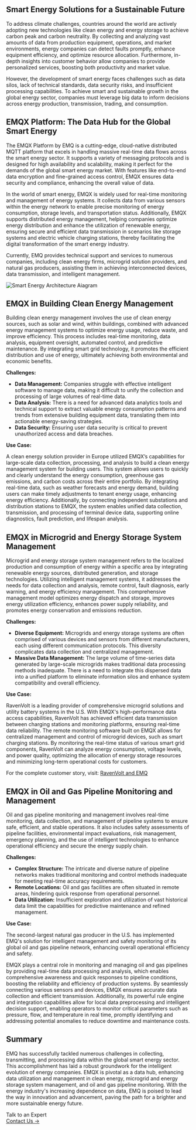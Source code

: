## Smart Energy Solutions for a Sustainable Future

To address climate challenges, countries around the world are actively adopting new technologies like clean energy and energy storage to achieve carbon peak and carbon neutrality. By collecting and analyzing vast amounts of data from production equipment, operations, and market environments, energy companies can detect faults promptly, enhance equipment efficiency, and optimize resource allocation. Furthermore, in-depth insights into customer behavior allow companies to provide personalized services, boosting both productivity and market value.

However, the development of smart energy faces challenges such as data silos, lack of technical standards, data security risks, and insufficient processing capabilities. To achieve smart and sustainable growth in the global energy sector, companies must leverage big data to inform decisions across energy production, transmission, trading, and consumption.

## EMQX Platform: The Data Hub for the Global Smart Energy

The EMQX Platform by EMQ is a cutting-edge, cloud-native distributed MQTT platform that excels in handling massive real-time data flows across the smart energy sector. It supports a variety of messaging protocols and is designed for high availability and scalability, making it perfect for the demands of the global smart energy market. With features like end-to-end data encryption and fine-grained access control, EMQX ensures data security and compliance, enhancing the overall value of data. 

In the world of smart energy, EMQX is widely used for real-time monitoring and management of energy systems. It collects data from various sensors within the energy network to enable precise monitoring of energy consumption, storage levels, and transportation status. Additionally, EMQX supports distributed energy management, helping companies optimize energy distribution and enhance the utilization of renewable energy, ensuring secure and efficient data transmission in scenarios like storage systems and electric vehicle charging stations, thereby facilitating the digital transformation of the smart energy industry.

Currently, EMQ provides technical support and services to numerous companies, including clean energy firms, microgrid solution providers, and natural gas producers, assisting them in achieving interconnected devices, data transmission, and intelligent management.

![Smart Energy Architecture Aiagram](https://assets.emqx.com/images/bf918dd8e02b531ac4a9884d20ca1cd2.png)

## EMQX in Building Clean Energy Management

Building clean energy management involves the use of clean energy sources, such as solar and wind, within buildings, combined with advanced energy management systems to optimize energy usage, reduce waste, and improve efficiency. This process includes real-time monitoring, data analysis, equipment oversight, automated control, and predictive maintenance. By integrating smart grid technology, it promotes the efficient distribution and use of energy, ultimately achieving both environmental and economic benefits.

**Challenges:**

- **Data Management:** Companies struggle with effective intelligent software to manage data, making it difficult to unify the collection and processing of large volumes of real-time data.
- **Data Analysis:** There is a need for advanced data analytics tools and technical support to extract valuable energy consumption patterns and trends from extensive building equipment data, translating them into actionable energy-saving strategies.
- **Data Security:** Ensuring user data security is critical to prevent unauthorized access and data breaches.

**Use Case:**

A clean energy solution provider in Europe utilized EMQX’s capabilities for large-scale data collection, processing, and analysis to build a clean energy management system for building users. This system allows users to quickly and clearly understand the energy consumption, greenhouse gas emissions, and carbon costs across their entire portfolio. By integrating real-time data, such as weather forecasts and energy demand, building users can make timely adjustments to tenant energy usage, enhancing energy efficiency. Additionally, by connecting independent substations and distribution stations to EMQX, the system enables unified data collection, transmission, and processing of terminal device data, supporting online diagnostics, fault prediction, and lifespan analysis.

## EMQX in Microgrid and Energy Storage System Management

Microgrid and energy storage system management refers to the localized production and consumption of energy within a specific area by integrating renewable energy sources, distributed generation, and storage technologies. Utilizing intelligent management systems, it addresses the needs for data collection and analysis, remote control, fault diagnosis, early warning, and energy efficiency management. This comprehensive management model optimizes energy dispatch and storage, improves energy utilization efficiency, enhances power supply reliability, and promotes energy conservation and emissions reduction.

**Challenges:**

- **Diverse Equipment:** Microgrids and energy storage systems are often comprised of various devices and sensors from different manufacturers, each using different communication protocols. This diversity complicates data collection and centralized management.
- **Massive Data Management:** The large volume of time-series data generated by large-scale microgrids makes traditional data processing methods inadequate. There is a need to integrate this dispersed data into a unified platform to eliminate information silos and enhance system compatibility and overall efficiency.

**Use Case:**

RavenVolt is a leading provider of comprehensive microgrid solutions and utility battery systems in the U.S. With EMQX's high-performance data access capabilities, RavenVolt has achieved efficient data transmission between charging stations and monitoring platforms, ensuring real-time data reliability. The remote monitoring software built on EMQX allows for centralized management and control of microgrid devices, such as smart charging stations. By monitoring the real-time status of various smart grid components, RavenVolt can analyze energy consumption, voltage levels, and power quality, optimizing the allocation of energy storage resources and minimizing long-term operational costs for customers.

For the complete customer story, visit: [RavenVolt and EMQ](https://www.emqx.com/en/customers/controlling-energy-usage-with-ravenvolt-and-emq)

## EMQX in Oil and Gas Pipeline Monitoring and Management

Oil and gas pipeline monitoring and management involves real-time monitoring, data collection, and management of pipeline systems to ensure safe, efficient, and stable operations. It also includes safety assessments of pipeline facilities, environmental impact evaluations, risk management, emergency planning, and the use of intelligent technologies to enhance operational efficiency and secure the energy supply chain.

**Challenges:**

- **Complex Structure:** The intricate and diverse nature of pipeline networks makes traditional monitoring and control methods inadequate for meeting real-time accuracy requirements.
- **Remote Locations:** Oil and gas facilities are often situated in remote areas, hindering quick response from operational personnel.
- **Data Utilization:** Insufficient exploration and utilization of vast historical data limit the capabilities for predictive maintenance and refined management.

**Use Case:**

The second-largest natural gas producer in the U.S. has implemented EMQ's solution for intelligent management and safety monitoring of its global oil and gas pipeline network, enhancing overall operational efficiency and safety.

EMQX plays a central role in monitoring and managing oil and gas pipelines by providing real-time data processing and analysis, which enables comprehensive awareness and quick responses to pipeline conditions, boosting the reliability and efficiency of production systems. By seamlessly connecting various sensors and devices, EMQX ensures accurate data collection and efficient transmission. Additionally, its powerful rule engine and integration capabilities allow for local data preprocessing and intelligent decision support, enabling operators to monitor critical parameters such as pressure, flow, and temperature in real time, promptly identifying and addressing potential anomalies to reduce downtime and maintenance costs.

## Summary

EMQ has successfully tackled numerous challenges in collecting, transmitting, and processing data within the global smart energy sector. This accomplishment has laid a robust groundwork for the intelligent evolution of energy companies. EMQX is pivotal as a data hub, enhancing data utilization and management in clean energy, microgrid and energy storage system management, and oil and gas pipeline monitoring. With the energy industry's increasing dependence on data, EMQ is poised to lead the way in innovation and advancement, paving the path for a brighter and more sustainable energy future.



<section class="promotion">
    <div>
        Talk to an Expert
    </div>
    <a href="https://www.emqx.com/en/contact?product=solutions" class="button is-gradient">Contact Us →</a>
</section>

